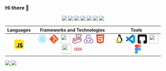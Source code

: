

### Hi there 👋

<!--
**camilarutt/camilarutt** is a ✨ _special_ ✨ repository because its `README.md` (this file) appears on your GitHub profile.

Here are some ideas to get you started:

- 🔭 I’m currently working on ...
- 🌱 I’m currently learning ...
- 👯 I’m looking to collaborate on ...
- 🤔 I’m looking for help with ...
- 💬 Ask me about ...
- 📫 How to reach me: ...
- 😄 Pronouns: ...
- ⚡ Fun fact: ...
-->
<div display="block" align="center">
<img src="https://cdn.jsdelivr.net/gh/devicons/devicon/icons/react/react-original.svg" height=50px/>
<img src="https://cdn.jsdelivr.net/gh/devicons/devicon/icons/redux/redux-original.svg" height=50px/>
<img src="https://cdn.jsdelivr.net/gh/devicons/devicon/icons/javascript/javascript-original.svg" height=50px/>
<img src="https://cdn.jsdelivr.net/gh/devicons/devicon/icons/jest/jest-plain.svg" height=50px/>
<img src="https://cdn.jsdelivr.net/gh/devicons/devicon/icons/css3/css3-original.svg" height=50px/>
<img src="https://cdn.jsdelivr.net/gh/devicons/devicon/icons/html5/html5-original.svg" height=50px/>
<img src="https://cdn.jsdelivr.net/gh/devicons/devicon/icons/git/git-original.svg" height=50px/>
</div>

| Languages  | Frameworks and Technologies | Tools |        
|---|---|---|
|<div id='lojc' align="center"><img src="https://github.com/MateusHoffman/MateusHoffman/blob/main/img/JavaScript.svg" width="30" height="30"/></div>|<div id='lojc' align="center"><img src="https://github.com/devicons/devicon/blob/1119b9f84c0290e0f0b38982099a2bd027a48bf1/icons/react/react-original.svg" width="30" height="30"/>&nbsp;&nbsp;<img src="https://github.com/devicons/devicon/blob/master/icons/git/git-original.svg" width="30" height="30"/>&nbsp;&nbsp;<img src="img/testing-library.svg" width="30" height="30"/>&nbsp;&nbsp;<img src="https://github.com/devicons/devicon/blob/master/icons/jest/jest-plain.svg" width="30" height="30"/>&nbsp;&nbsp;<img src="https://github.com/devicons/devicon/blob/1119b9f84c0290e0f0b38982099a2bd027a48bf1/icons/redux/redux-original.svg" width="30" height="30"/>&nbsp;&nbsp;<img src="https://github.com/MateusHoffman/MateusHoffman/blob/main/img/HTML.svg" width="30" height="30"/>&nbsp;&nbsp;<img src="https://cdn.jsdelivr.net/gh/devicons/devicon/icons/css3/css3-original.svg" width="30" height="30"/>&nbsp;&nbsp;<img src="https://github.com/MateusHoffman/MateusHoffman/blob/main/img/NPM.svg" width="30" height="30"/></div>|<div id='lojc' align="center"><img src="https://github.com/devicons/devicon/blob/master/icons/linux/linux-original.svg" width="30" height="30"/>&nbsp;&nbsp;<img src="https://github.com/devicons/devicon/blob/master/icons/vscode/vscode-original.svg" width="30" height="30"/>&nbsp;&nbsp;<img src="https://github.com/MateusHoffman/MateusHoffman/blob/main/img/GitHub.svg" width="30" height="30" background-color="white"/>&nbsp;&nbsp;<img src="https://img.icons8.com/color/344/bash.png" width="30" height="30" background-color="white"/>&nbsp;&nbsp;<img src="https://github.com/devicons/devicon/blob/master/icons/figma/figma-original.svg" width="30" height="30"/></div>|
</div>

<div>
<a href="https://github.com/camilarutt">
<img height="180em" src="https://github-readme-stats.vercel.app/api/top-langs/?username=camilarutt&layout=compact&langs_count=7&theme=dracula"/>
<img height="180em" src="https://github-readme-stats.vercel.app/api?username=camilarutt&show_icons=true&theme=dracula&include_all_commits=true&count_private=true"/>
</div>
